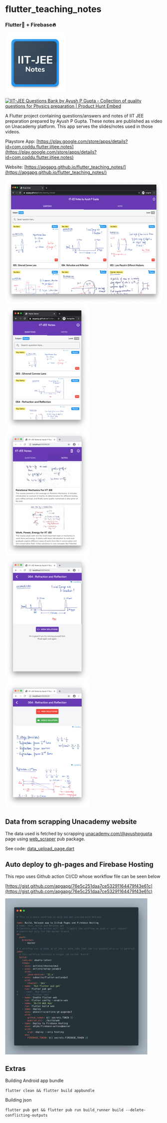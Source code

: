 # flutter_teaching_notes

### Flutter📱 + Firebase🔥

<img src="https://raw.githubusercontent.com/apgapg/flutter_teaching_notes/master/assets/images/logo.png" alt="iitjeenotes">

<a href="https://www.producthunt.com/posts/iit-jee-questions-bank-by-ayush-p-gupta?utm_source=badge-featured&utm_medium=badge&utm_souce=badge-iit-jee-questions-bank-by-ayush-p-gupta" target="_blank"><img src="https://api.producthunt.com/widgets/embed-image/v1/featured.svg?post_id=213571&theme=light" alt="IIT-JEE Questions Bank by Ayush P Gupta - Collection of quality questions for Physics preparation | Product Hunt Embed" style="width: 250px; height: 54px;" width="250px" height="54px" /></a>

A Flutter project containing questions/answers and notes of IIT JEE preparation prepared by Ayush P Gupta.
These notes are published as video on Unacademy platform.
This app serves the slides/notes used in those videos.

Playstore App: [https://play.google.com/store/apps/details?id=com.coddu.flutter.iitjee.notes](https://play.google.com/store/apps/details?id=com.coddu.flutter.iitjee.notes)

Website: [https://apgapg.github.io/flutter_teaching_notes/](https://apgapg.github.io/flutter_teaching_notes/)

<img src="https://raw.githubusercontent.com/apgapg/flutter_teaching_notes/master/res/s1.png"  height = "400" alt="iitjee"> <img src="https://raw.githubusercontent.com/apgapg/flutter_teaching_notes/master/res/s2.png"  height = "400" alt="iitjee"> <img src="https://raw.githubusercontent.com/apgapg/flutter_teaching_notes/master/res/s3.png"  height = "400" alt="iitjee"> <img src="https://raw.githubusercontent.com/apgapg/flutter_teaching_notes/master/res/s4.png"  height = "400" alt="iitjee"> <img src="https://raw.githubusercontent.com/apgapg/flutter_teaching_notes/master/res/s5.png"  height = "400" alt="iitjee">

## Data from scrapping Unacademy website

The data used is fetched by scrapping [unacademy.com/@ayushpgupta](https://unacademy.com/@ayushpgupta) page using [web_scraper](https://pub.dev/packages/web_scraper) pub package.

See code: [data_upload_page.dart](https://github.com/apgapg/flutter_teaching_notes/blob/master/lib/pages/upload/data_upload_page.dart)

## Auto deploy to gh-pages and Firebase Hosting

This repo uses Github action CI/CD whose workflow file can be seen below

[https://gist.github.com/apgapg/76e5c251daa7ce53291164479f43e61c](https://gist.github.com/apgapg/76e5c251daa7ce53291164479f43e61c)

<img src="https://raw.githubusercontent.com/apgapg/flutter_teaching_notes/master/res/c1.png"  height = "500" alt="github">

## Extras

Building Android app bundle 

```flutter clean && flutter build appbundle```

Building json

```flutter pub get && flutter pub run build_runner build --delete-conflicting-outputs```
